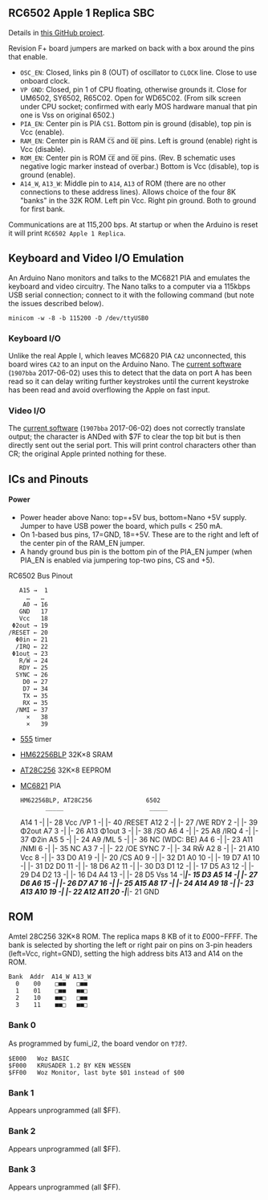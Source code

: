 RC6502 Apple 1 Replica SBC
--------------------------

Details in [this GitHub project][1rep-sbc].

Revision F+ board jumpers are marked on back with a box around the
pins that enable.

- `OSC_EN`: Closed, links pin 8 (OUT) of oscillator to `CLOCK` line.
  Close to use onboard clock.
- `VP GND`: Closed, pin 1 of CPU floating, otherwise grounds it. Close
  for UM6502, SY6502, R65C02. Open for WD65C02. (From silk screen
  under CPU socket; confirmed with early MOS hardware manual that pin
  one is Vss on original 6502.)
- `PIA_EN`: Center pin is PIA `CS1`. Bottom pin is ground (disable),
  top pin is Vcc (enable).
- `RAM_EN`: Center pin is RAM `C̅S̅` and `O̅E̅` pins. Left is ground
  (enable) right is Vcc (disable).
- `ROM_EN`: Center pin is ROM `C̅E̅` and `O̅E̅` pins. (Rev. B schematic
  uses negative logic marker instead of overbar.) Bottom is Vcc
  (disable), top is ground (enable).
- `A14_W`, `A13_W`: Middle pin to `A14`, `A13` of ROM (there are no
  other connections to these address lines). Allows choice of the four
  8K "banks" in the 32K ROM. Left pin Vcc. Right pin ground. Both to
  ground for first bank.

Communications are at 115,200 bps. At startup or when the Arduino is
reset it will print `RC6502 Apple 1 Replica`.


Keyboard and Video I/O Emulation
--------------------------------

An Arduino Nano monitors and talks to the MC6821 PIA and emulates the
keyboard and video circuitry. The Nano talks to a computer via a
115kbps USB serial connection; connect to it with the following
command (but note the issues described below).

    minicom -w -8 -b 115200 -D /dev/ttyUSB0

### Keyboard I/O

Unlike the real Apple I, which leaves MC6820 PIA `CA2` unconnected,
this board wires `CA2` to an input on the Arduino Nano. The [current
software][piacom] (`1907bba` 2017-06-02) uses this to detect that the
data on port A has been read so it can delay writing further
keystrokes until the current keystroke has been read and avoid
overflowing the Apple on fast input.

### Video I/O

The [current software][piacom] (`1907bba` 2017-06-02) does not
correctly translate output; the character is ANDed with $7F to clear
the top bit but is then directly sent out the serial port. This will
print control characters other than CR; the original Apple printed
nothing for these.


ICs and Pinouts
---------------

#### Power

- Power header above Nano: top=+5V bus, bottom=Nano +5V supply. Jumper
  to have USB power the board, which pulls < 250 mA.
- On 1-based bus pins, 17=GND, 18=+5V. These are to the right and left
  of the center pin of the RAM_EN jumper.
- A handy ground bus pin is the bottom pin of the PIA_EN jumper (when
  PIA_EN is enabled via jumpering top-two pins, CS and +5).

RC6502 Bus Pinout

       A15 →  1
         …   …
        A0 → 16
       GND   17
       Vcc   18
     Φ2out → 19
    /RESET ← 20
      Φ0in ← 21
      /IRQ ← 22
     Φ1out → 23
       R/W̅ → 24
       RDY ← 25
      SYNC → 26
        D0 ↔ 27
        D7 ↔ 34
        TX ↔ 35
        RX ↔ 35
      /NMI ← 37
         ×   38
         ×   39

- [555] timer
- [HM62256BLP][62256] 32K×8 SRAM
- [AT28C256] 32K×8 EEPROM
- [MC6821](../../ee/mc6820.md) PIA

      HM62256BLP, AT28C256               6502
             _____                        _____
    A14  1 -|     |- 28 Vcc      /VP  1 -|     |- 40 /RESET
    A12  2 -|     |- 27 /WE      RDY  2 -|     |- 39 Φ2out
     A7  3 -|     |- 26 A13    Φ1out  3 -|     |- 38 /SO
     A6  4 -|     |- 25  A8     /IRQ  4 -|     |- 37 Φ2in
     A5  5 -|     |- 24  A9      /ML  5 -|     |- 36 NC (WDC: BE)
     A4  6 -|     |- 23 A11     /NMI  6 -|     |- 35 NC
     A3  7 -|     |- 22 /OE     SYNC  7 -|     |- 34 RW̅
     A2  8 -|     |- 21 A10      Vcc  8 -|     |- 33 D0
     A1  9 -|     |- 20 /CS       A0  9 -|     |- 32 D1
     A0 10 -|     |- 19  D7       A1 10 -|     |- 31 D2
     D0 11 -|     |- 18  D6       A2 11 -|     |- 30 D3
     D1 12 -|     |- 17  D5       A3 12 -|     |- 29 D4
     D2 13 -|     |- 16  D4       A4 13 -|     |- 28 D5
    Vss 14 -|_____|- 15  D3       A5 14 -|     |- 27 D6
                                  A6 15 -|     |- 26 D7
                                  A7 16 -|     |- 25 A15
                                  A8 17 -|     |- 24 A14
                                  A9 18 -|     |- 23 A13
                                 A10 19 -|     |- 22 A12
                                 A11 20 -|_____|- 21 GND


ROM
---

Amtel 28C256 32K×8 ROM. The replica maps 8 KB of it to $E000-$FFFF.
The bank is selected by shorting the left or right pair on pins on
3-pin headers (left=Vcc, right=GND), setting the high address bits A13
and A14 on the ROM.

    Bank  Addr  A14_W A13_W
      0    00    □■■   □■■
      1    01    □■■   ■■□
      2    10    ■■□   □■■
      3    11    ■■□   ■■□

### Bank 0

As programmed by fumi_i2, the board vendor on ﾔﾌｵｸ.

    $E000   Woz BASIC
    $F000   KRUSADER 1.2 BY KEN WESSEN
    $FF00   Woz Monitor, last byte $01 instead of $00

### Bank 1

Appears unprogrammed (all $FF).

### Bank 2

Appears unprogrammed (all $FF).

### Bank 3

Appears unprogrammed (all $FF).


<!-------------------------------------------------------------------->
[1rep-sbc]: https://github.com/tebl/RC6502-Apple-1-Replica/tree/master/RC6502%20Apple%201%20SBC

[piacom]: https://github.com/tebl/RC6502-Apple-1-Replica/blob/master/RC6502%20Serial%20IO/pia_communicator/pia_communicator.ino

[2519]: https://www.applefritter.com/files/signetics2519.pdf
[555]: http://www.ti.com/lit/gpn/sn74s175
[74157]: http://www.ti.com/lit/gpn/sn74ls157
[74160]: http://www.ti.com/lit/gpn/sn74ls161a
[74161]: http://www.ti.com/lit/gpn/sn74ls161a
[74166]: http://www.ti.com/lit/gpn/sn54ls166a
[74174]: http://www.ti.com/lit/gpn/sn74s175

[AT28C256]: http://ww1.microchip.com/downloads/en/DeviceDoc/doc0006.pdf
[62256]: https://ecee.colorado.edu/~mcclurel/hm62256b.pdf


